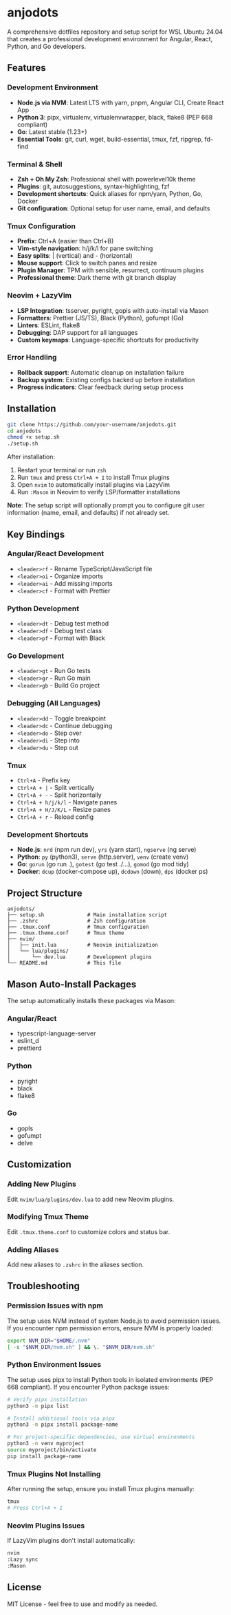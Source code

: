 # anjodots

A comprehensive dotfiles repository and setup script for WSL Ubuntu 24.04 that creates a professional development environment for Angular, React, Python, and Go developers.

## Features

### Development Environment
- **Node.js via NVM**: Latest LTS with yarn, pnpm, Angular CLI, Create React App
- **Python 3**: pipx, virtualenv, virtualenvwrapper, black, flake8 (PEP 668 compliant)
- **Go**: Latest stable (1.23+)
- **Essential Tools**: git, curl, wget, build-essential, tmux, fzf, ripgrep, fd-find

### Terminal & Shell
- **Zsh + Oh My Zsh**: Professional shell with powerlevel10k theme
- **Plugins**: git, autosuggestions, syntax-highlighting, fzf
- **Development shortcuts**: Quick aliases for npm/yarn, Python, Go, Docker
- **Git configuration**: Optional setup for user name, email, and defaults

### Tmux Configuration
- **Prefix**: Ctrl+A (easier than Ctrl+B)
- **Vim-style navigation**: h/j/k/l for pane switching
- **Easy splits**: | (vertical) and - (horizontal)
- **Mouse support**: Click to switch panes and resize
- **Plugin Manager**: TPM with sensible, resurrect, continuum plugins
- **Professional theme**: Dark theme with git branch display

### Neovim + LazyVim
- **LSP Integration**: tsserver, pyright, gopls with auto-install via Mason
- **Formatters**: Prettier (JS/TS), Black (Python), gofumpt (Go)
- **Linters**: ESLint, flake8
- **Debugging**: DAP support for all languages
- **Custom keymaps**: Language-specific shortcuts for productivity

### Error Handling
- **Rollback support**: Automatic cleanup on installation failure
- **Backup system**: Existing configs backed up before installation
- **Progress indicators**: Clear feedback during setup process

## Installation

```bash
git clone https://github.com/your-username/anjodots.git
cd anjodots
chmod +x setup.sh
./setup.sh
```

After installation:
1. Restart your terminal or run `zsh`
2. Run `tmux` and press `Ctrl+A + I` to install Tmux plugins
3. Open `nvim` to automatically install plugins via LazyVim
4. Run `:Mason` in Neovim to verify LSP/formatter installations

**Note**: The setup script will optionally prompt you to configure git user information (name, email, and defaults) if not already set.

## Key Bindings

### Angular/React Development
- `<leader>rf` - Rename TypeScript/JavaScript file
- `<leader>oi` - Organize imports
- `<leader>ai` - Add missing imports
- `<leader>cf` - Format with Prettier

### Python Development
- `<leader>dt` - Debug test method
- `<leader>df` - Debug test class
- `<leader>pf` - Format with Black

### Go Development
- `<leader>gt` - Run Go tests
- `<leader>gr` - Run Go main
- `<leader>gb` - Build Go project

### Debugging (All Languages)
- `<leader>dd` - Toggle breakpoint
- `<leader>dc` - Continue debugging
- `<leader>do` - Step over
- `<leader>di` - Step into
- `<leader>du` - Step out

### Tmux
- `Ctrl+A` - Prefix key
- `Ctrl+A + |` - Split vertically
- `Ctrl+A + -` - Split horizontally
- `Ctrl+A + h/j/k/l` - Navigate panes
- `Ctrl+A + H/J/K/L` - Resize panes
- `Ctrl+A + r` - Reload config

### Development Shortcuts
- **Node.js**: `nrd` (npm run dev), `yrs` (yarn start), `ngserve` (ng serve)
- **Python**: `py` (python3), `serve` (http.server), `venv` (create venv)
- **Go**: `gorun` (go run .), `gotest` (go test ./...), `gomod` (go mod tidy)
- **Docker**: `dcup` (docker-compose up), `dcdown` (down), `dps` (docker ps)

## Project Structure

```
anjodots/
├── setup.sh              # Main installation script
├── .zshrc                # Zsh configuration
├── .tmux.conf            # Tmux configuration
├── .tmux.theme.conf      # Tmux theme
├── nvim/
│   ├── init.lua          # Neovim initialization
│   └── lua/plugins/
│       └── dev.lua       # Development plugins
└── README.md             # This file
```

## Mason Auto-Install Packages

The setup automatically installs these packages via Mason:

### Angular/React
- typescript-language-server
- eslint_d
- prettierd

### Python
- pyright
- black
- flake8

### Go
- gopls
- gofumpt
- delve

## Customization

### Adding New Plugins
Edit `nvim/lua/plugins/dev.lua` to add new Neovim plugins.

### Modifying Tmux Theme
Edit `.tmux.theme.conf` to customize colors and status bar.

### Adding Aliases
Add new aliases to `.zshrc` in the aliases section.

## Troubleshooting

### Permission Issues with npm
The setup uses NVM instead of system Node.js to avoid permission issues. If you encounter npm permission errors, ensure NVM is properly loaded:

```bash
export NVM_DIR="$HOME/.nvm"
[ -s "$NVM_DIR/nvm.sh" ] && \. "$NVM_DIR/nvm.sh"
```

### Python Environment Issues
The setup uses pipx to install Python tools in isolated environments (PEP 668 compliant). If you encounter Python package issues:

```bash
# Verify pipx installation
python3 -m pipx list

# Install additional tools via pipx
python3 -m pipx install package-name

# For project-specific dependencies, use virtual environments
python3 -m venv myproject
source myproject/bin/activate
pip install package-name
```

### Tmux Plugins Not Installing
After running the setup, ensure you install Tmux plugins manually:

```bash
tmux
# Press Ctrl+A + I
```

### Neovim Plugins Issues
If LazyVim plugins don't install automatically:

```bash
nvim
:Lazy sync
:Mason
```

## License

MIT License - feel free to use and modify as needed.
